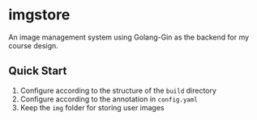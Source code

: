 # imgstore

An image management system using Golang-Gin as the backend for my course design.

## Quick Start

1. Configure according to the structure of the `build` directory
2. Configure according to the annotation in `config.yaml`
3. Keep the `img` folder for storing user images